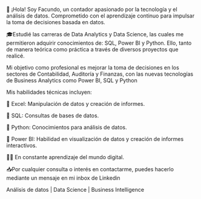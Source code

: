 👋 ¡Hola! Soy Facundo, un contador apasionado por la tecnología y el análisis de datos. Comprometido con el aprendizaje continuo para impulsar la toma de decisiones basada en datos. 

🎓Estudié las carreras de Data Analytics y Data Science, las cuales me permitieron adquirir conocimientos de: SQL, Power BI y Python. Ello, tanto de manera teórica como práctica a través de diversos proyectos que realicé.

   Mi objetivo como profesional es mejorar la toma de decisiones en los sectores de Contabilidad, Auditoría y Finanzas, con las nuevas tecnologías de Business Analytics como Power BI, SQL y Python

 Mis habilidades técnicas incluyen:

📌 Excel: Manipulación de datos y creación de informes.

📌 SQL: Consultas de bases de datos.

📌 Python: Conocimientos para análisis de datos.

📌 Power BI: Habilidad en visualización de datos y creación de informes interactivos.

👨‍🎓 En constante aprendizaje del mundo digital.

📥Por cualquier consulta o interés en contactarme, puedes hacerlo mediante un mensaje en mi inbox de Linkedin

 Análisis de datos | Data Science | Business Intelligence
<!---
facud1/facud1 is a ✨ special ✨ repository because its `README.md` (this file) appears on your GitHub profile.
You can click the Preview link to take a look at your changes.
--->
